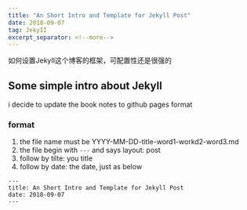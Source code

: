 ```yaml
---
title: "An Short Intro and Template for Jekyll Post"
date: 2018-09-07
tag: JekyII
excerpt_separator: <!--more-->
---
```


如何设置JekyII这个博客的框架，可配置性还是很强的
<!--more-->

## Some simple intro about Jekyll

i decide to update the book notes to github pages format

### format

1. the file name must be YYYY-MM-DD-title-word1-workd2-word3.md
2. the file begin with `---` and says layout: post
3. follow by tilte: you title
4. follow by date: the date, just as below

```text
---
title: An Short Intro and Template for Jekyll Post
date: 2018-09-07
---
```

